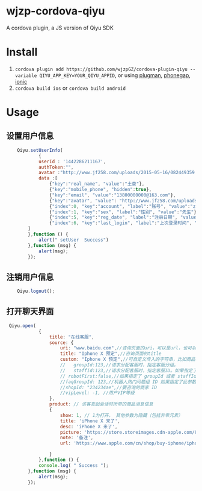 # wjzp-cordova-qiyu

A cordova plugin, a JS version of Qiyu SDK


# Install

1. ```cordova plugin add https://github.com/wjzpGZ/cordova-plugin-qiyu --variable QIYU_APP_KEY=YOUR_QIYU_APPID```, or using [plugman](https://npmjs.org/package/plugman), [phonegap](https://npmjs.org/package/phonegap), [ionic](http://ionicframework.com/)
2. ```cordova build ios``` or ```cordova build android```


# Usage

##  设置用户信息
```Javascript
    Qiyu.setUserInfo(
            {
            userId : '1442286211167',
	        authToken:"",
            avatar :"http://www.jf258.com/uploads/2015-05-16/082449359.jpg",
            data :[
                {"key":"real_name", "value":"土豪"},
                {"key":"mobile_phone", "hidden":true},
                {"key":"email", "value":"13800000000@163.com"},
                {"key":"avatar", "value": "http://www.jf258.com/uploads/2015-05-16/082449359.jpg"},
                {"index":0, "key":"account", "label":"账号", "value":"zhangsan" , "href":"http://example.domain/user/zhangsan"},
                {"index":1, "key":"sex", "label":"性别", "value":"先生"},
                {"index":5, "key":"reg_date", "label":"注册日期", "value":"2015-11-16"},
                {"index":6, "key":"last_login", "label":"上次登录时间", "value":"2015-12-22 15:38:54"}
        ]
        },function () {
            alert(" setUser  Success")
        },function (msg) {
            alert(msg);
        });
```
## 注销用户信息
```Javascript
    Qiyu.logout();

```

## 打开聊天界面
```Javascript
 Qiyu.open(
            {
                title: "在线客服",
                source: {
                    uri: "www.baidu.com",//咨询页面的uri，可以是url，也可以任意能标识来源的字符串
                    title: "Iphone X 预定",//咨询页面的title
                    custom: "Iphone X 预定",//可自定义传入的字符串，比如商品详细信息，用户操作状态等等, 在分配客服时该字段会传递给客服。
                    //   groupId:123,//请求分配客服时，指定客服分组。
                    //   staffId:123,//请求分配客服时，指定客服ID。如果指定了此参数，则groupId会被忽略。
                    // robotFirst:false,//如果指定了 groupId 或者 staffId 时，该参数有效。表示会先进机器人，之后如果用户转人工服务，再分配给上面指定的groupId 或者 staffId
                    //faqGroupId: 123,//机器人热门问题组 ID 如果指定了此参数，且请求客服为机器人客服，则会下发该 ID 对应的热门问题。<br>
                    //shopId: "234234ae",//要咨询的商家 ID
                    //vipLevel: -1, //用户VIP等级
                },
                product: // 访客发起会话时所带的商品消息信息
                {
                    show: 1, // 1为打开， 其他参数为隐藏（包括非零元素）
                    title: 'iPhone X 来了',
                    desc: 'iPhone X 来了',
                    picture: 'https://store.storeimages.cdn-apple.com/8750/as-images.apple.com/is/image/AppleInc/aos/published/images/i/ph/iphone/x/iphone-x-select-2017_FMT_WHH?wid=290&hei=574&fmt=png-alpha&qlt=95&.v=1504378257986',
                    note: '备注',
                    url: 'https://www.apple.com/cn/shop/buy-iphone/iphone-x',

                }
            },function () {
            console.log( " Success ");
        },function (msg) {
            alert(msg);
        });
```

